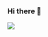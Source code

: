 ### Hi there 👋

<img src="https://github-readme-stats.vercel.app/api?username=EsranurTurkmen&&show_icons=true&title_color=ffffff&icon_color=bb2acf&text_color=daf7dc&bg_color=151515">
<!--
**EsranurTurkmen/EsranurTurkmen** is a ✨ _special_ ✨ repository because its `README.md` (this file) appears on your GitHub profile.

Here are some ideas to get you started:

 🔭 I’m currently working on Java,SQL and React to develop Web programs
* 🌱 I’m currently learning Java,SQL and Javascript to develop Web programs
- 👯 I’m looking to collaborate on ...
- 🤔 I’m looking for help with ...
* 💬 Ask me about anything in software especially Java on turkmenesranur@gmail.com
* 📫 How to reach me: Mail on turkmenesranur@gmail.com
- 😄 Pronouns: ...
- ⚡ Fun fact: ...
-->
